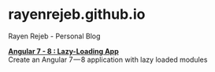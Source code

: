 # rayenrejeb.github.io
Rayen Rejeb - Personal Blog

[**Angular 7 - 8 : Lazy-Loading App**](https://medium.com/@rayen.rejeb/angular-7-8-lazy-loading-app-5243d1d5598c)  
Create an Angular 7 — 8 application with lazy loaded modules
